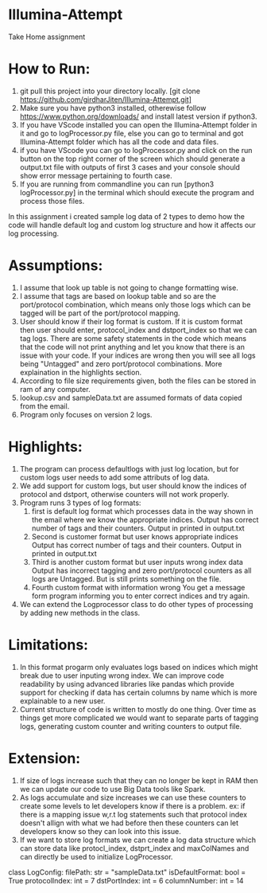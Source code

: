 # Illumina-Attempt
Take Home assignment

# How to Run:
1. git pull this project into your directory locally. [git clone https://github.com/girdharJiten/Illumina-Attempt.git]
2. Make sure you have python3 installed, otherewise follow https://www.python.org/downloads/ and install latest version if python3.
3. If you have VScode installed you can open the Illumina-Attempt folder in it and go to logProcessor.py file, else you can go to terminal and got Illumina-Attempt folder which has all the code and data files.
4. if you have VScode you can go to logProcessor.py and click on the run button on the top right corner of the screen which should generate a output.txt file with outputs of first 3 cases and your console should show error message pertaining to fourth case.
5. If you are running from commandline you can run [python3 logProcessor.py] in the terminal which should execute the program and process those files.

In this assignment i created sample log data of 2 types to demo how the code will handle default log and custom log structure and how it affects our log processing.

# Assumptions:
1. I assume that look up table is not going to change formatting wise.
2. I assume that tags are based on lookup table and so are the port/protocol combination, which means only those logs which can be tagged will be part of the port/protocol mapping.
3. User should know if their log format is custom. If it is custom format then user should enter, protocol_index and dstport_index so that we can tag logs. There are some safety statements in the code which means that the code will not print anything and let you know that there is an issue with your code. If your indices are wrong then you will see all logs being "Untagged" and zero port/protocol combinations. More explaination in the highlights section.
4. According to file size requirements given, both the files can be stored in ram of any computer.
5. lookup.csv and sampleData.txt are assumed formats of data copied from the email.
6. Program only focuses on version 2 logs.

# Highlights:
1. The program can process defaultlogs with just log location, but for custom logs user needs to add some attributs of log data.
2. We add support for custom logs, but user should know the indices of protocol and dstport, otherwise counters will not work properly.
3. Program runs 3 types of log formats:
    1. first is default log format which processes data in the way shown in the email where we know the appropriate indices.
        Output has correct number of tags and their counters. Output in printed in output.txt
    2. Second is customer format but user knows appropriate indices
        Output has correct number of tags and their counters. Output in printed in output.txt
    3. Third is another custom format but user inputs wrong index data
        Output has incorrect tagging and zero port/protocol counters as all logs are Untagged. But is still prints something on the file.
    4. Fourth custom format with information wrong
        You get a message form program informing you to enter correct indices and try again.
4. We can extend the Logprocessor class to do other types of processing by adding new methods in the class.

# Limitations:
1. In this format progarm only evaluates logs based on indices which might break due to user inputing wrong index. We can improve code readability by using advanced libraries like pandas which provide support for checking if data has certain columns by name which is more explainable to a new user.
2. Current structure of code is written to mostly do one thing. Over time as things get more complicated we would want to separate parts of tagging logs, generating custom counter and writing counters to output file.

# Extension:
1. If size of logs increase such that they can no longer be kept in RAM then we can update our code to use Big Data tools like Spark.
2. As logs accumulate and size increases we can use these counters to create some levels to let developers know if there is a problem. ex: if there is a mapping issue w,r.t log statements such that protocol index doesn't allign with what we had before then these counters can let developers know so they can look into this issue.
3. If we want to store log formats we can create a log data structure which can store data like protocl_index, dstprt_index and maxColNames and can directly be used to initialize LogProcessor.

class LogConfig:
    filePath: str = "sampleData.txt"
    isDefaultFormat: bool = True
    protocolIndex: int = 7
    dstPortIndex: int = 6
    columnNumber: int = 14





